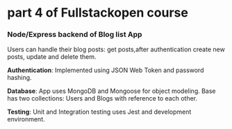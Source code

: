 # part 4 of Fullstackopen course

### Node/Express backend of Blog list App

Users can handle their blog posts: get posts,after authentication create new posts, update and delete them.

**Authentication**: Implemented using JSON Web Token and password hashing.

**Database**: App uses MongoDB and Mongoose for object modeling. Base has two collections: Users and Blogs with reference to each other.

**Testing**: Unit and Integration testing uses Jest and development environment.
